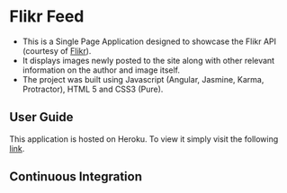 
Flikr Feed
==========

- This is a Single Page Application designed to showcase the Flikr API (courtesy of [Flikr](https://www.flickr.com/)).
- It displays images newly posted to the site along with other relevant information on the author and image itself.
- The project was built using Javascript (Angular, Jasmine, Karma, Protractor), HTML 5 and CSS3 (Pure).

User Guide
----------
This application is hosted on Heroku. To view it simply visit the following  [link]().

Continuous Integration
----------------------

